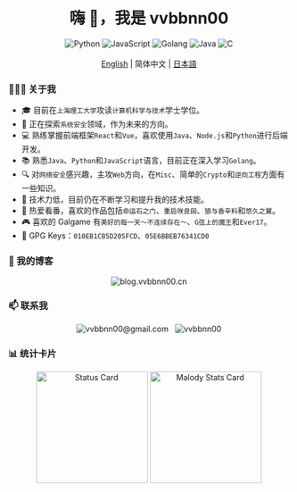 <h1 style="text-align: center;" align="center">
  嗨 👋，我是 vvbbnn00
</h1>

<div style="text-align: center;" align="center">
  <img src="https://img.shields.io/badge/python-3670A0?style=for-the-badge&logo=python&logoColor=ffdd54" style="display: inline-block;"  alt="Python"/> 
  <img src="https://img.shields.io/badge/javascript-%23323330.svg?style=for-the-badge&logo=javascript&logoColor=%23F7DF1E" style="display: inline-block;"  alt="JavaScript"/> 
  <img src="https://img.shields.io/badge/go-%2300ADD8.svg?style=for-the-badge&logo=go&logoColor=white" style="display: inline-block;" alt="Golang" />
  <img src="https://img.shields.io/badge/java-%23ED8B00.svg?style=for-the-badge&logo=openjdk&logoColor=white" style="display: inline-block;" alt="Java" />
  <img src="https://img.shields.io/badge/c-%2300599C.svg?style=for-the-badge&logo=c&logoColor=white" style="display: inline-block;" alt="C" />
</div>

<br/>

<div style="text-align: center;" align="center">
  <a href="README.md">English</a> | 简体中文 | <a href="README_ja.md">日本語</a>
</div>

### 👨🏻‍💻 关于我

- 🎓 目前在`上海理工大学`攻读`计算机科学与技术`学士学位。
- 🚀 正在探索`系统安全`领域，作为未来的方向。
- 💻 熟练掌握前端框架`React`和`Vue`，喜欢使用`Java`、`Node.js`和`Python`进行后端开发。
- 📚 熟悉`Java`、`Python`和`JavaScript`语言，目前正在深入学习`Golang`。
- 🔍 对`网络安全`感兴趣，主攻`Web`方向，在`Misc`、简单的`Crypto`和`逆向工程`方面有一些知识。
- 🌱 技术力低，目前仍在不断学习和提升我的技术技能。
- 🎥 热爱看番，喜欢的作品包括`命运石之门`、`重启咲良田`、`狼与香辛料`和`悠久之翼`。
- 🎮 喜欢的 Galgame 有`美好的每一天～不连续存在～`、`G弦上的魔王`和`Ever17`。
- 🔑 GPG Keys：`010EB1CB5D205FCD`、`05E6BBEB76341CD0`

### 💬 我的博客

<div style="text-align: center;" align="center">
  <a href="https://blog.vvbbnn00.cn" target="_blank" style="text-decoration: none">
    <img src="https://img.shields.io/badge/blog.vvbbnn00.cn-F88900?style=for-the-badge&logo=rss&logoColor=white" style="display: inline-block;" alt="blog.vvbbnn00.cn" />
  </a>
</div>

### 📫 联系我

<div style="text-align: center;" align="center">
  <a href="mailto:vvbbnn00@gmail.com" target="_blank" style="text-decoration: none">
    <img src="https://img.shields.io/badge/Gmail-D14836?style=for-the-badge&logo=gmail&logoColor=white" style="display: inline-block;" alt="vvbbnn00@gmail.com" />
  </a>
  <span>&nbsp;</span>
  <a href="https://github.com/vvbbnn00" target="_blank" style="text-decoration: none">
    <img src="https://img.shields.io/badge/GitHub-181717?style=for-the-badge&logo=github&logoColor=white" style="display: inline-block;" alt="vvbbnn00" />
  </a>
</div>

### 📊 统计卡片

<div style="text-align: center;" align="center">
  <img src="https://gitcard.bzpl.tech/api?username=vvbbnn00&amp;show_icons=true&amp;count_private=true" alt="Status Card" height="200px" />
  <a href="https://m.mugzone.net/accounts/user/178813" target="_blank" style="text-decoration: none">
      <img src="https://malody-stat-card.bzpl.tech/card/default/178813" alt="Malody Stats Card" height="200px" />
  </a>
</div>
